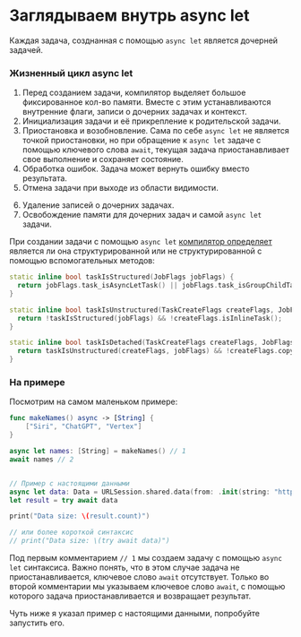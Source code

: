 # Заглядываем внутрь async let

<!-- 
1. Как создается задача с помощью async let. Это тянет на отдельную статью.
2. Жизненный цикл async let
3. Как компилятор понимает, что задача созданная с помощью async let, будет структурированной или не структурированной ?
 -->

Каждая задача, созднанная с помощью `async let` является дочерней задачей.

### Жизненный цикл async let

1. Перед созданием задачи, компилятор выделяет большое фиксированное кол-во памяти. Вместе с этим устанавливаются внутренние флаги, записи о дочерних задачах и контекст.
2. Инициализация задачи и её прикрепление к родительской задачи.
3. Приостановка и возобновление. Сама по себе `async let` не является точкой приостановки, но при обращение к `async let` задаче с помощью ключевого слова `await`, текущая задача приостанавливает свое выполнение и сохраняет состояние.
4. Обработка ошибок. Задача может вернуть ошибку вместо результата.
5. Отмена задачи при выходе из области видимости.
<!-- https://github.com/apple/swift/blob/8f5980666de3b5c8a7fc6c1ec2891f7f8f91d03b/stdlib/public/Concurrency/AsyncLet.cpp#L332C1-L333C27 -->
6. Удаление записей о дочерних задачах.
7. Освобождение памяти для дочерних задач и самой `async let` задачи.

При создании задачи с помощью `async let` [компилятор определяет](https://github.com/apple/swift/blob/8f5980666de3b5c8a7fc6c1ec2891f7f8f91d03b/stdlib/public/Concurrency/Task.cpp#L586C1-L596C2) является ли она структурированной или не структурированной с помощью вспомогательных методов:

```cpp
static inline bool taskIsStructured(JobFlags jobFlags) {
  return jobFlags.task_isAsyncLetTask() || jobFlags.task_isGroupChildTask();
}

static inline bool taskIsUnstructured(TaskCreateFlags createFlags, JobFlags jobFlags) {
  return !taskIsStructured(jobFlags) && !createFlags.isInlineTask();
}

static inline bool taskIsDetached(TaskCreateFlags createFlags, JobFlags jobFlags) {
  return taskIsUnstructured(createFlags, jobFlags) && !createFlags.copyTaskLocals();
}
```

### На примере

Посмотрим на самом маленьком примере:

```swift
func makeNames() async -> [String] {
	["Siri", "ChatGPT", "Vertex"]
}

async let names: [String] = makeNames() // 1
await names // 2


// Пример с настоящими данными
async let data: Data = URLSession.shared.data(from: .init(string: "https://speedtest.selectel.ru/10MB")!).0
let result = try await data

print("Data size: \(result.count)")

// или более короткой синтаксис
// print("Data size: \(try await data)")
```

Под первым комментарием `// 1` мы создаем задачу с помощью `async let` синтаксиса. Важно понять, что в этом случае задача не приостанавливается, ключевое слово `await` отсутствует.
Только во второй комментарии мы указываем ключевое слово `await`, с помощью которого задача приостанавливается и возвращает результат.

Чуть ниже я указал пример с настоящими данными, попробуйте запустить его.
